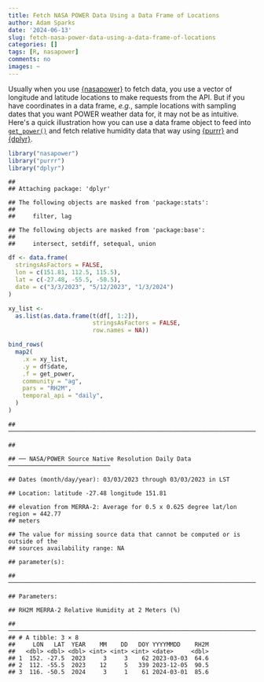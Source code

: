 ```yaml
---
title: Fetch NASA POWER Data Using a Data Frame of Locations
author: Adam Sparks
date: '2024-06-13'
slug: fetch-nasa-power-data-using-a-data-frame-of-locations
categories: []
tags: [R, nasapower]
comments: no
images: ~
---
```


Usually when you use [{nasapower}](https://ropensci.github.io/nasapower/index.html) to fetch data, you use a vector of longitude and latitude locations to make requests from the API.
But if you have coordinates in a data frame, *e.g.*, sample locations with sampling dates that you want POWER weather data for, it may not be as intuitive.
Here's a quick illustration how you can use a data frame object to feed into [`get_power()`](https://ropensci.github.io/nasapower/reference/get_power.html) and fetch relative humidity data that way using [{purrr}](https://purrr.tidyverse.org/) and [{dplyr}](https://dplyr.tidyverse.org/).


``` r
library("nasapower")
library("purrr")
library("dplyr")
```

```
## 
## Attaching package: 'dplyr'
```

```
## The following objects are masked from 'package:stats':
## 
##     filter, lag
```

```
## The following objects are masked from 'package:base':
## 
##     intersect, setdiff, setequal, union
```

``` r
df <- data.frame(
  stringsAsFactors = FALSE,
  lon = c(151.81, 112.5, 115.5),
  lat = c(-27.48, -55.5, -50.5),
  date = c("3/3/2023", "5/12/2023", "1/3/2024")
)

xy_list <-
  as.list(as.data.frame(t(df[, 1:2]),
                        stringsAsFactors = FALSE,
                        row.names = NA))

bind_rows(
  map2(
    .x = xy_list,
    .y = df$date,
    .f = get_power,
    community = "ag",
    pars = "RH2M",
    temporal_api = "daily",
  )
)
```

```
## ────────────────────────────────────────────────────────────────────────────────
```

```
## 
```

```
## ── NASA/POWER Source Native Resolution Daily Data  ─────────────────────────────
```

```
## Dates (month/day/year): 03/03/2023 through 03/03/2023 in LST
```

```
## Location: latitude -27.48 longitude 151.81
```

```
## elevation from MERRA-2: Average for 0.5 x 0.625 degree lat/lon region = 442.77
## meters
```

```
## The value for missing source data that cannot be computed or is outside of the
## sources availability range: NA
```

```
## parameter(s):
```

```
## ────────────────────────────────────────────────────────────────────────────────
```

```
## Parameters:
```

```
## RH2M MERRA-2 Relative Humidity at 2 Meters (%)
```

```
## ────────────────────────────────────────────────────────────────────────────────
## # A tibble: 3 × 8
##     LON   LAT  YEAR    MM    DD   DOY YYYYMMDD    RH2M
##   <dbl> <dbl> <dbl> <int> <int> <int> <date>     <dbl>
## 1  152. -27.5  2023     3     3    62 2023-03-03  64.6
## 2  112. -55.5  2023    12     5   339 2023-12-05  90.5
## 3  116. -50.5  2024     3     1    61 2024-03-01  85.6
```
